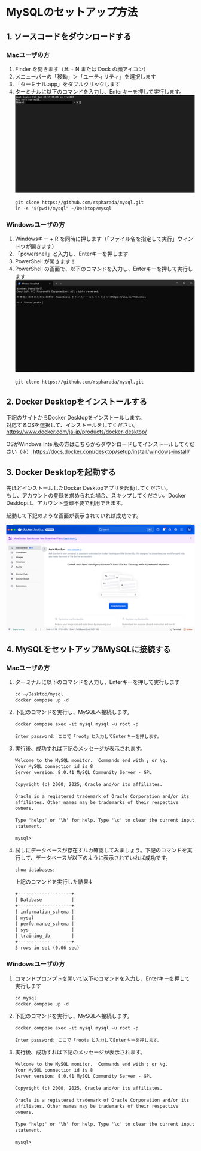 # MySQLのセットアップ方法
 
## 1. ソースコードをダウンロードする

### Macユーザの方
1. Finder を開きます（⌘ + N または Dock の顔アイコン）
2. メニューバーの「移動」＞「ユーティリティ」を選択します
3. 「ターミナル.app」をダブルクリックします
4. ターミナルに以下のコマンドを入力し、Enterキーを押して実行します。
![ターミナル](./images/terminal.png)
    ```console
    git clone https://github.com/rspharada/mysql.git
    ln -s "$(pwd)/mysql" ~/Desktop/mysql
    ```

### Windowsユーザの方
1. Windowsキー + R を同時に押します（「ファイル名を指定して実行」ウィンドウが開きます）
2. 「powershell」と入力し、Enterキーを押します
3. PowerShell が開きます！
4. PowerShell の画面で、以下のコマンドを入力し、Enterキーを押して実行します
![powershell](./images/powershell.png)
    ```console
    git clone https://github.com/rspharada/mysql.git
    ```

## 2. Docker Desktopをインストールする
下記のサイトからDocker Desktopをインストールします。  
対応するOSを選択して、インストールをしてください。
https://www.docker.com/ja-jp/products/docker-desktop/

OSがWindows Intel版の方はこちらからダウンロードしてインストールしてください（↓）
https://docs.docker.com/desktop/setup/install/windows-install/

## 3. Docker Desktopを起動する
先ほどインストールしたDocker Desktopアプリを起動してください。  
もし、アカウントの登録を求められた場合、スキップしてください。Docker Desktopは、アカウント登録不要で利用できます。

起動して下記のような画面が表示されていれば成功です。

![Docker Desktop](./images/docker_desktop.png)


## 4. MySQLをセットアップ&MySQLに接続する

### Macユーザの方
1. ターミナルに以下のコマンドを入力し、Enterキーを押して実行します
    ```console
    cd ~/Desktop/mysql
    docker compose up -d
    ```

2. 下記のコマンドを実行し、MySQLへ接続します。
    ```console
    docker compose exec -it mysql mysql -u root -p 

    Enter password: ここで「root」と入力してEnterキーを押します。
    ```

3. 実行後、成功すれば下記のメッセージが表示されます。
    ```
    Welcome to the MySQL monitor.  Commands end with ; or \g.
    Your MySQL connection id is 8
    Server version: 8.0.41 MySQL Community Server - GPL

    Copyright (c) 2000, 2025, Oracle and/or its affiliates.

    Oracle is a registered trademark of Oracle Corporation and/or its
    affiliates. Other names may be trademarks of their respective
    owners.

    Type 'help;' or '\h' for help. Type '\c' to clear the current input statement.

    mysql>
    ```

4. 試しにデータベースが存在すルカ確認してみましょう。下記のコマンドを実行して、データベースが以下のように表示されていれば成功です。
    ```cinsole
    show databases;
    ````

    上記のコマンドを実行した結果↓
    ```console
    +--------------------+
    | Database           |
    +--------------------+
    | information_schema |
    | mysql              |
    | performance_schema |
    | sys                |
    | training_db        |
    +--------------------+
    5 rows in set (0.06 sec)
    ```


### Windowsユーザの方
1. コマンドプロンプトを開いて以下のコマンドを入力し、Enterキーを押して実行します
    ```console
    cd mysql
    docker compose up -d
    ```

2. 下記のコマンドを実行し、MySQLへ接続します。
    ```console
    docker compose exec -it mysql mysql -u root -p 

    Enter password: ここで「root」と入力してEnterキーを押します。
    ```

3. 実行後、成功すれば下記のメッセージが表示されます。
    ```
    Welcome to the MySQL monitor.  Commands end with ; or \g.
    Your MySQL connection id is 8
    Server version: 8.0.41 MySQL Community Server - GPL

    Copyright (c) 2000, 2025, Oracle and/or its affiliates.

    Oracle is a registered trademark of Oracle Corporation and/or its
    affiliates. Other names may be trademarks of their respective
    owners.

    Type 'help;' or '\h' for help. Type '\c' to clear the current input statement.

    mysql>
    ```
